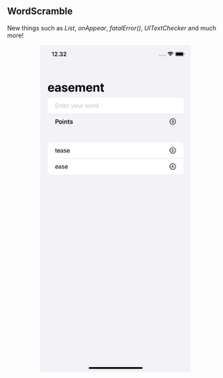 ## WordScramble

New things such as *List*, *onAppear*, *fatalError()*, *UITextChecker* and much more!

<p align="center">
<img src="Screenshot.png" width="350">

</p>
